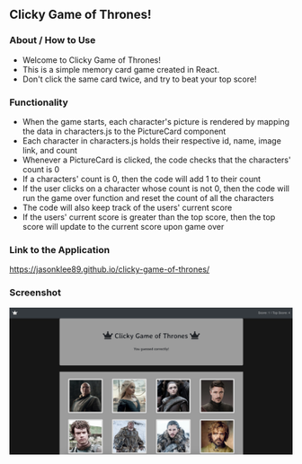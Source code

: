 ## Clicky Game of Thrones!

### About / How to Use
* Welcome to Clicky Game of Thrones!  
* This is a simple memory card game created in React. 
* Don't click the same card twice, and try to beat your top score!

### Functionality
* When the game starts, each character's picture is rendered by mapping the data in characters.js to the PictureCard component
* Each character in characters.js holds their respective id, name, image link, and count
* Whenever a PictureCard is clicked, the code checks that the characters' count is 0
* If a characters' count is 0, then the code will add 1 to their count
* If the user clicks on a character whose count is not 0, then the code will run the game over function and reset the count of all the characters
* The code will also keep track of the users' current score
* If the users' current score is greater than the top score, then the top score will update to the current score upon game over

### Link to the Application
https://jasonklee89.github.io/clicky-game-of-thrones/

### Screenshot
![ClickyGOT](/clicky-game-of-thrones/public/assets/images/screenshot/screenshot.png?raw=true "ClickyGOT")